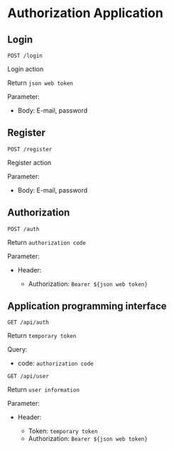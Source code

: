 # Authorization Application

## Login

`POST /login`

Login action

Return `json web token`

Parameter:

 - Body: E-mail, password

## Register

`POST /register`

Register action

Parameter:

 - Body: E-mail, password

## Authorization

`POST /auth`

Return `authorization code`

Parameter:

 - Header:

    - Authorization: `Bearer ${json web token}`

## Application programming interface

`GET /api/auth`

Return `temporary token`

Query: 
  + code: `authorization code`

`GET /api/user`

Return `user information`

Parameter:

 - Header:

    - Token: `temporary token`
    - Authorization: `Bearer ${json web token}`
